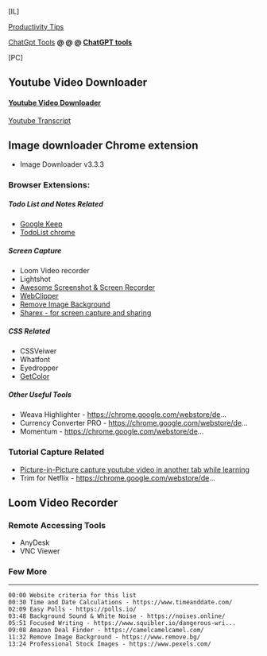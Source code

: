 [IL]

[Productivity Tips](https://github.com/atiq-shumon/Prod-tools-health-exer-meet-life-skills-medi-comm-inspi-leader-succ-yog-cele-nego-deba-mind-subcon/blob/main/README.md)

[ChatGpt Tools](https://github.com/atiq-shumon/Chat_gpt_prompt_engineering_ai_chatgpt/tree/main/ChatGpt_Tools)  **@ @ @ [ChatGPT tools](https://github.com/atiq-shumon/Chat_gpt_Bing_bard_prompt_engineering_ai_chatgpt_claude_cursor_ai/tree/main/%F0%9F%98%80%F0%9F%98%80ai_tools)**

[PC]

## Youtube Video Downloader

#### [Youtube Video Downloader](https://www.youtube.com/watch?v=eC18IgD3N0A&ab_channel=Shopify%2B%2B)

[Youtube Transcript](https://glasp.co/welcome/transcript)

## Image downloader Chrome extension
- Image Downloader v3.3.3

### Browser Extensions:

##### Todo List and Notes Related
- [Google Keep](https://chrome.google.com/webstore/detail/google-keep-chrome-extens/lpcaedmchfhocbbapmcbpinfpgnhiddi)
- [TodoList chrome](https://chrome.google.com/webstore/detail/todoist-for-chrome/jldhpllghnbhlbpcmnajkpdmadaolakh)

##### Screen Capture
- Loom Video recorder
- Lightshot
- [Awesome Screenshot & Screen Recorder](https://chrome.google.com/webstore/detail/awesome-screenshot-screen/nlipoenfbbikpbjkfpfillcgkoblgpmj?hl=en)
- [WebClipper](https://chrome.google.com/webstore/detail/notebook-web-clipper/cneaciknhhaahhdediboeafhdlbdoodg)
- [Remove Image Background](https://www.remove.bg/)
- [Sharex - for screen capture and sharing ](https://getsharex.com/)

##### CSS Related
- CSSVeiwer
- Whatfont
- Eyedropper
- [GetColor](https://chrome.google.com/webstore/de...)

##### Other Useful Tools
- Weava Highlighter - https://chrome.google.com/webstore/de...
- Currency Converter PRO - https://chrome.google.com/webstore/de...
- Momentum - https://chrome.google.com/webstore/de...

### Tutorial Capture Related
- [Picture-in-Picture capture youtube video in another tab while learning](https://chrome.google.com/webstore/detail/picture-in-picture-for-ch/ekoomohieogfomodjdjjfdammloodeih)
- Trim for Netflix - https://chrome.google.com/webstore/de...

## Loom Video Recorder

### Remote Accessing Tools
- AnyDesk
- VNC Viewer


### Few More
-------------------
```
00:00 Website criteria for this list
00:30 Time and Date Calculations - https://www.timeanddate.com/
02:09 Easy Polls - https://polls.io/
03:48 Background Sound & White Noise - https://noises.online/
05:51 Focused Writing - https://www.squibler.io/dangerous-wri...
09:08 Amazon Deal Finder - https://camelcamelcamel.com/
11:32 Remove Image Background - https://www.remove.bg/
13:24 Professional Stock Images - https://www.pexels.com/
```
